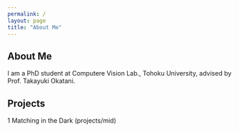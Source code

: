 ```yaml
---
permalink: /
layout: page
title: "About Me"
---
```


## About Me

I am a PhD student at Computere Vision Lab., Tohoku University, advised by Prof. Takayuki Okatani.

## Projects
1 Matching in the Dark (projects/mid)
